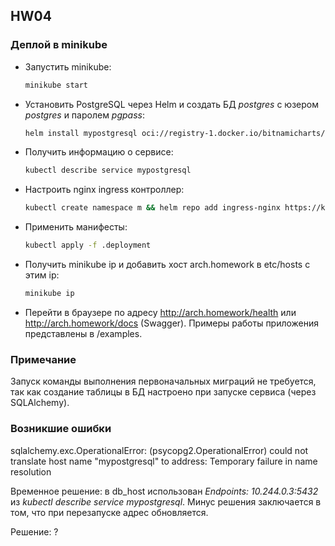 ## HW04

### Деплой в minikube
- Запустить minikube:
    ```bash
    minikube start
    ```
- Установить PostgreSQL через Helm и создать БД *postgres* с юзером *postgres* и паролем *pgpass*:
    ```bash
    helm install mypostgresql oci://registry-1.docker.io/bitnamicharts/postgresql --set auth.postgresPassword=pgpass
    ```
- Получить информацию о сервисе: 
    ```bash
    kubectl describe service mypostgresql
    ```
- Настроить nginx ingress контроллер: 
    ```bash
    kubectl create namespace m && helm repo add ingress-nginx https://kubernetes.github.io/ingress-nginx/ && helm repo update && helm install nginx ingress-nginx/ingress-nginx --namespace m -f nginx-ingress.yaml
    ```
- Применить манифесты: 
    ```bash
    kubectl apply -f .deployment
    ```
- Получить minikube ip и добавить хост arch.homework в etc/hosts c этим ip:
    ```bash
    minikube ip
    ```
- Перейти в браузере по адресу http://arch.homework/health или http://arch.homework/docs (Swagger). Примеры работы приложения представлены в /examples.

### Примечание
Запуск команды выполнения первоначальных миграций не требуется, так как создание таблицы в БД настроено при запуске сервиса (через SQLAlchemy).

### Возникшие ошибки
sqlalchemy.exc.OperationalError: (psycopg2.OperationalError) could not translate host name "mypostgresql" to address: Temporary failure in name resolution

Временное решение: в db_host использован *Endpoints: 10.244.0.3:5432* из *kubectl describe service mypostgresql*. Минус решения заключается в том, что при перезапуске адрес обновляется.

Решение: ?

